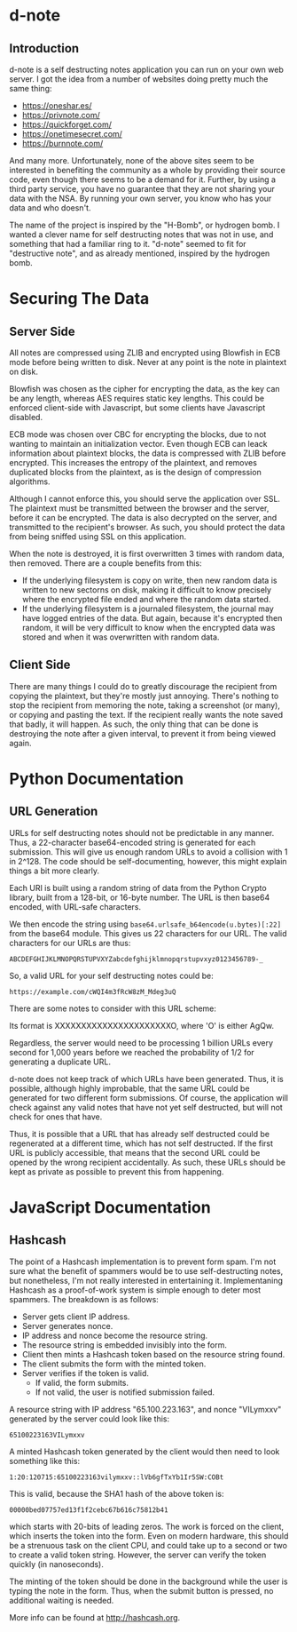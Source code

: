 d-note
======

Introduction
------------

d-note is a self destructing notes application you can run on your own web
server. I got the idea from a number of websites doing pretty much the same
thing:

* https://oneshar.es/
* https://privnote.com/
* https://quickforget.com/
* https://onetimesecret.com/
* https://burnnote.com/

And many more. Unfortunately, none of the above sites seem to be interested
in benefiting the community as a whole by providing their source code, even
though there seems to be a demand for it. Further, by using a third party
service, you have no guarantee that they are not sharing your data with the
NSA. By running your own server, you know who has your data and who doesn't.

The name of the project is inspired by the "H-Bomb", or hydrogen bomb. I
wanted a clever name for self destructing notes that was not in use, and
something that had a familiar ring to it. "d-note" seemed to fit for
"destructive note", and as already mentioned, inspired by the hydrogen
bomb.

Securing The Data
=================

Server Side
-----------

All notes are compressed using ZLIB and encrypted using Blowfish in ECB mode
before being written to disk. Never at any point is the note in plaintext on
disk.

Blowfish was chosen as the cipher for encrypting the data, as the key can be
any length, whereas AES requires static key lengths. This could be enforced
client-side with Javascript, but some clients have Javascript disabled.

ECB mode was chosen over CBC for encrypting the blocks, due to not wanting to
maintain an initialization vector. Even though ECB can leack information about
plaintext blocks, the data is compressed with ZLIB before encrypted. This
increases the entropy of the plaintext, and removes duplicated blocks from the
plaintext, as is the design of compression algorithms.

Although I cannot enforce this, you should serve the application over SSL. The
plaintext must be transmitted between the browser and the server, before it can
be encrypted. The data is also decrypted on the server, and transmitted to the
recipient's browser. As such, you should protect the data from being sniffed
using SSL on this application.

When the note is destroyed, it is first overwritten 3 times with random data,
then removed. There are a couple benefits from this:

* If the underlying filesystem is copy on write, then new random data is
  written to new sectorns on disk, making it difficult to know precisely where
  the encrypted file ended and where the random data started.
* If the underlying filesystem is a journaled filesystem, the journal may have
  logged entries of the data. But again, because it's encrypted then random, it
  will be very difficult to know when the encrypted data was stored and when
  it was overwritten with random data.

Client Side
-----------

There are many things I could do to greatly discourage the recipient from
copying the plaintext, but they're mostly just annoying. There's nothing to
stop the recipient from memoring the note, taking a screenshot (or many), or
copying and pasting the text. If the recipient really wants the note saved that
badly, it will happen. As such, the only thing that can be done is destroying
the note after a given interval, to prevent it from being viewed again.

Python Documentation
====================

URL Generation
--------------

URLs for self destructing notes should not be predictable in any manner.
Thus, a 22-character base64-encoded string is generated for each
submission. This will give us enough random URLs to avoid a collision with
1 in 2^128. The code should be self-documenting, however, this might
explain things a bit more clearly.

Each URI is built using a random string of data from the Python Crypto library,
built from a 128-bit, or 16-byte number. The URL is then base64 encoded, with
URL-safe characters.

We then encode the string using `base64.urlsafe_b64encode(u.bytes)[:22]`
from the base64 module. This gives us 22 characters for our URL. The valid
characters for our URLs are thus:

    ABCDEFGHIJKLMNOPQRSTUPVXYZabcdefghijklmnopqrstupvxyz0123456789-_

So, a valid URL for your self destructing notes could be:

    https://example.com/cWQI4m3fRcW8zM_Mdeg3uQ

There are some notes to consider with this URL scheme:

Its format is XXXXXXXXXXXXXXXXXXXXXXO, where 'O' is either AgQw.

Regardless, the server would need to be processing 1 billion URLs every
second for 1,000 years before we reached the probability of 1/2 for
generating a duplicate URL.

d-note does not keep track of which URLs have been generated. Thus, it is
possible, although highly improbable, that the same URL could be generated
for two different form submissions. Of course, the application will check
against any valid notes that have not yet self destructed, but will not
check for ones that have.

Thus, it is possible that a URL that has already self destructed could be
regenerated at a different time, which has not self destructed. If the
first URL is publicly accessible, that means that the second URL could be
opened by the wrong recipient accidentally. As such, these URLs should be
kept as private as possible to prevent this from happening.

JavaScript Documentation
========================

Hashcash
--------

The point of a Hashcash implementation is to prevent form spam. I'm not
sure what the benefit of spammers would be to use self-destructing notes,
but nonetheless, I'm not really interested in entertaining it.
Implementaning Hashcash as a proof-of-work system is simple enough to
deter most spammers. The breakdown is as follows:

* Server gets client IP address.
* Server generates nonce.
* IP address and nonce become the resource string.
* The resource string is embedded invisibly into the form.
* Client then mints a Hashcash token based on the resource string found.
* The client submits the form with the minted token.
* Server verifies if the token is valid.
    * If valid, the form submits.
    * If not valid, the user is notified submission failed.

A resource string with IP address "65.100.223.163", and nonce "VILymxxv"
generated by the server could look like this:

    65100223163VILymxxv

A minted Hashcash token generated by the client would then need to look
something like this:

    1:20:120715:65100223163vilymxxv::lVb6gfTxYb1Ir5SW:COBt

This is valid, because the SHA1 hash of the above token is:

    00000bed07757ed13f1f2cebc67b616c75812b41

which starts with 20-bits of leading zeros. The work is forced on the
client, which inserts the token into the form. Even on modern hardware,
this should be a strenuous task on the client CPU, and could take up to a
second or two to create a valid token string. However, the server can
verify the token quickly (in nanoseconds).

The minting of the token should be done in the background while the user is
typing the note in the form. Thus, when the submit button is pressed, no
additional waiting is needed.

More info can be found at http://hashcash.org.
